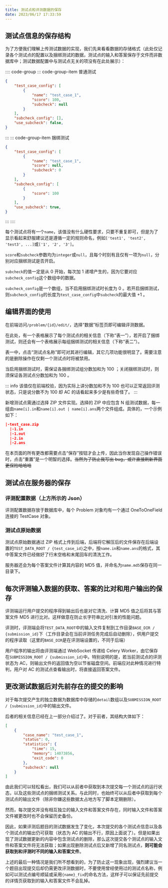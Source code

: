 ```yaml
---
title: 测试点和评测数据的保存
date: 2023/06/17 17:33:59
---
```


## 测试点信息的保存结构

为了方便我们理解上传测试数据的实现，我们先来看看数据的存储格式（此处仅记录各个测试点的配置以及捆绑测试的数据，测试点的输入和答案保存于文件而非数据库中；测试数据配置中与测试点无关的项没有在此处展示）：

:::: code-group
::: code-group-item 普通测试
```json
{
    "test_case_config": [
        {
            "name": "test_case_1",
            "score": 100,
            "subcheck": null
        }
    ],
    "subcheck_config": [],
    "use_subcheck": false,
}
```
:::
::: code-group-item 捆绑测试
```json
{
    "test_case_config": [
        {
            "name": "test_case_1",
            "score": null,
            "subcheck": 0
        }
    ],
    "subcheck_config": [
        {
            "score": 100
        }
    ],
    "use_subcheck": true,
}
```
:::
::::

每个测试点将有一个`name`，该值没有什么硬性要求，只要不重复即可，但是为了显示看起来舒服建议还是遵循一定的规则命名，例如`['test1', 'test2', 'test3', ...]`或`['1', '2', '3']`。

`score`和`subcheck`参数均为`integer`或`null`，且每个时刻有且仅有一项为`null`，分别对应捆绑测试是否开启。

`subcheck`的值一定是从 0 开始，每次加 1 递增产生的，因为它要对应`subcheck_config`这个数组中的数据。

`subcheck_config`是一个数组，当不启用捆绑测试时长度为 0 。若开启捆绑测试，则`subcheck_config`的长度为`test_case_config`中`subcheck`的最大值 +1 。

## 编辑界面的使用

在前端访问`/problem/{id}/edit/`，选择“数据”标签页即可编辑评测数据。

在此处，有一个表格展示了每个测试点的相关信息（下称“表一”），若开启了捆绑测试，则还会有一个表格展示每组捆绑测试的相关信息（下称“表二”）。

表一中，点击“测试点名称”即可对其进行编辑，其它几项功能很明显了。需要注意的是删除操作在仅剩一个测试点时将被禁用。

当启用捆绑测试时，需保证各捆绑测试组分数加和为 100 ；关闭捆绑测试时，则须保证各测试点分数加和为 100 。

::: info
该值仅在前端校验，因为实际上讲分数加和不为 100 也可以正常返回评测状态，只是说分数不为 100 却 AC 的话看起来多少是有些奇怪了。
:::

新增测试点需通过选择 ZIP 文件实现。选择的 ZIP 中应包含 N 组测试数据，每一组由`name[i].in`和`name[i].out | name[i].ans`两个文件组成。具体的，一个示例如下：

```json
|-test_case.zip
  |-1.in
  |-1.out
  |-2.in
  |-2.ans
```

在本页面的所有更改都需要点击“保存”按钮才会上传，因此当你发现自己操作错误时，点击“重置”是一个明智的选择。~~当然为了防止我写出 bug，或许直接刷新界面更保险哈哈哈~~

## 测试点在服务器的保存

### 评测配置数据（上方所示的 Json）

评测配置数据存放于数据库中，每个 Problem 对象均有一个通过 OneToOneField 连接的 TestCase 对象。

### 测试点原始数据

测试点原始数据通过 ZIP 格式上传到后端，后端将它解压后的文件保存在后端设置的`TEST_DATA_ROOT / {test_case_id}`之中，按`name.in`和`name.ans`的格式，其中答案文件已经做好了行末空格和末尾回车的清洗工作。

服务器还会为每个答案文件计算其内容的 MD5 值，并命名为`name.md5`保存在同一目录下。

## 每次评测输入数据的获取、答案的比对和用户输出的保存

评测端运行用户提交的程序得到输出后也是对它清洗、计算 MD5 值之后将其与答案文件 MD5 进行比对。这样做意在防止长字符串比对引发的性能问题。

评测时，评测端会将`TEST_DATA_ROOT`中的输入文件复制到工作目录`BASE_DIR / {submission_id}`下（工作目录会在当前评测任务完成后自动删除），供用户提交的程序读取（这里的`BASE_DIR`是在评测端设置的，不同于后端）

用户程序的输出将由评测端通过 WebSocket 传递给 Celery Worker，由它保存在`SUBMISSION_ROOT / {submission_id}`中。特别说明的是，若当前测试点的评测状态为 AC，则输出文件的返回值为空以节省磁盘空间。前端应对此种情况进行特判，用户对 AC 的测试点查看输出时，将直接返回答案文件。

## 更改测试数据后对先前存在的提交的影响

对于每次提交产生的独立数据为数据库中存储的`detail`数组以及`SUBMISSION_ROOT / {submission_id}`中的输出文件。

后者的相关信息已经在上一部分介绍过了。对于前者，其结构大体如下：

```json
[
    {
        "case_name": "test_case_1",
        "status": 0,
        "statistics": {
            "time": 15,
            "memory": 14073856,
            "exit_code": 0
        },
        "subcheck": null
    }
]
```

由此我们可以轻松看出，我们可以从前者中获取到本次提交每一个测试点的运行状态，以及这些测试点的捆绑测试关系。与此同时，也始终可以从后者中获取到每个测试点的输出文件（除非你嫌这些数据太占地方写了脚本定期删除）。

然而，每次提交并没有相互独立的输入文件和答案文件存在，同时输入文件和答案文件被更改时也不会保留历史备份。

因此，如果评测后题目的测试数据发生了变化，本次提交的各个测试点信息以及各个测试点的输出仍可获取（状态为 AC 的输出不行，原因上面说了）。但是如果出现了测试数据更新的内容中包含测试点的删除，那么这次提交各个测试点的输入文件和答案文件将无法获取；如果出现删除测试点后又新增了同名测试点，**则可能会获取到和评测时不同的输入和答案文件**。

上述的最后一种情况是我们所不想看到的，为了防止这一现象出现，强烈建议当一个题目出现提交后却仍需更改评测数据时，不要使用曾经使用过的测试点名称，例如可以测试点编号顺延或采用`{name}_fix`的命名方法，这样子可以保证先前提交的详情页获取到的输入和答案文件不会乱掉。
